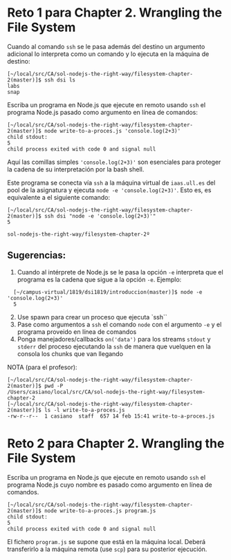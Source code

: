 # Reto 1 para Chapter 2. Wrangling the File System

Cuando al comando  `ssh` se le pasa además del destino un argumento adicional lo interpreta como un comando y lo ejecuta en la máquina de destino:

```
[~/local/src/CA/sol-nodejs-the-right-way/filesystem-chapter-2(master)]$ ssh dsi ls
labs
snap
```

Escriba  un programa en Node.js
que ejecute en remoto usando `ssh` el programa Node.js pasado como argumento en línea de comandos:

```
[~/local/src/CA/sol-nodejs-the-right-way/filesystem-chapter-2(master)]$ node write-to-a-proces.js 'console.log(2+3)'
child stdout:
5
child process exited with code 0 and signal null
```

Aquí las comillas simples `'console.log(2+3)'` son esenciales 
para proteger la cadena de su interpretación  por la bash shell.

Este programa se conecta vía `ssh` a la máquina virtual de `iaas.ull.es` del pool de la asignatura y ejecuta `node -e 'console.log(2+3)'`.
Esto es, es equivalente a el siguiente comando:

```
[~/local/src/CA/sol-nodejs-the-right-way/filesystem-chapter-2(master)]$ ssh dsi "node -e 'console.log(2+3)'"
5
```
`sol-nodejs-the-right-way/filesystem-chapter-2º`

## Sugerencias:

1. Cuando al intérprete de Node.js se le pasa la opción `-e`  interpreta que el programa es la cadena que sigue a la opción `-e`. Ejemplo: 
  ```
    [~/campus-virtual/1819/dsi1819/introduccion(master)]$ node -e 'console.log(2+3)'
    5
  ```
2. Use spawn para crear un proceso que ejecuta `ssh``
3. Pase como argumentos a `ssh` el comando `node` con el argumento `-e` y el programa proveido en línea de comandos
4. Ponga manejadores/callbacks `on('data')` para los streams `stdout` y `stderr` del proceso ejecutando la `ssh` de manera 
que vuelquen en la consola los chunks que van llegando

NOTA (para el profesor):
```
[~/local/src/CA/sol-nodejs-the-right-way/filesystem-chapter-2(master)]$ pwd -P
/Users/casiano/local/src/CA/sol-nodejs-the-right-way/filesystem-chapter-2
[~/local/src/CA/sol-nodejs-the-right-way/filesystem-chapter-2(master)]$ ls -l write-to-a-proces.js 
-rw-r--r--  1 casiano  staff  657 14 feb 15:41 write-to-a-proces.js
```

# Reto 2 para Chapter 2. Wrangling the File System

Escriba  un programa en Node.js
que ejecute en remoto usando `ssh` el programa Node.js cuyo nombre es pasado como argumento en línea de comandos.

```
[~/local/src/CA/sol-nodejs-the-right-way/filesystem-chapter-2(master)]$ node write-to-a-proces.js program.js
child stdout:
5
child process exited with code 0 and signal null
```

El fichero `program.js` se supone que está en la máquina local. Deberá transferirlo a la máquina remota (use `scp`) para su posterior ejecución.

